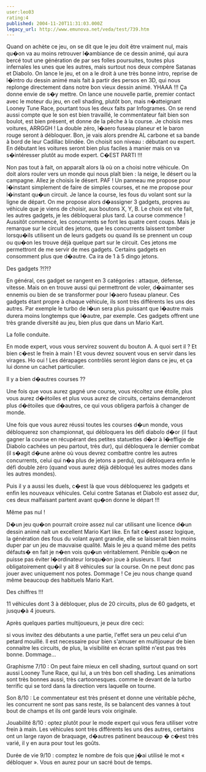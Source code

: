 ```yaml
---
user:leo03
rating:4
published: 2004-11-20T11:31:03.000Z
legacy_url: http://www.emunova.net/veda/test/739.htm
---
```

Quand on achète ce jeu, on se dit que le jeu doit être vraiment nul, mais qu�on va au moins retrouver l�ambiance de ce dessin animé, qui aura bercé tout une génération de par ses folles poursuites, toutes plus infernales les unes que les autres, mais surtout nos deux compère Satanas et Diabolo. On lance le jeu, et on a le droit à une très bonne intro, reprise de l�intro du dessin animé mais fait à partir des persos en 3D, qui nous replonge directement dans notre bon vieux dessin animé. YHAAA !!! Ça donne envie de s�y mettre. On lance une nouvelle partie, premier contact avec le moteur du jeu, en cell shading, plutôt bon, mais n�atteignant Looney Tune Race, pourtant tous les deux faits par Infogrames. On se rend aussi compte que le son est bien travaillé, le commentateur fait bien son boulot, est bien présent, et donne de la pêche à la course. Je choisis mes voitures, ARRGGH ! La double zéro, l�aero fuseau planeur et le baron rouge seront à débloquer. Bon, je vais alors prendre AL carbone et sa bande à bord de leur Cadillac blindée. On choisit son niveau : débutant ou expert. En débutant les voitures seront bien plus faciles à manier mais on va s�intéresser plutôt au mode expert. C�EST PARTI !!!  

  

Non pas tout à fait, on apparaît alors là où on a choisi notre véhicule. On doit alors rouler vers un monde qui nous plaît bien : la neige, le désert ou la campagne. Allez je choisis le désert. PAF ! Un panneau me propose pour l�instant simplement de faire de simples courses, et ne me propose pour l�instant qu�un circuit. Je lance la course, les fous du volant sont sur la ligne de départ. On me propose alors d�assigner 3 gadgets, propres au véhicule que je viens de choisir, aux boutons X, Y, B. Le choix est vite fait, les autres gadgets, je les débloquerai plus tard. La course commence ! Aussitôt commencé, les concurrents se font les quatre cent coups. Mais je remarque sur le circuit des jetons, que les concurrents laissent tomber lorsqu�ils utilisent un de leurs gadgets ou quand ils se prennent un coup ou qu�on les trouve déjà quelque part sur le circuit. Ces jetons me permettront de me servir de mes gadgets. Certains gadgets en consomment plus que d�autre. Ca ira de 1 à 5 dingo jetons.  

  

Des gadgets ?!?!?  

En général, ces gadget se rangent en 3 catégories : attaque, défense, vitesse. Mais on en trouve aussi qui permettront de voler, d�aimanter ses ennemis ou bien de se transformer pour l�aero fuseau planeur. Ces gadgets étant propre à chaque véhicule, ils sont très différents les uns des autres. Par exemple le turbo de l�un sera plus puissant que l�autre mais durera moins longtemps que l�autre, par exemple. Ces gadgets offrent une très grande diversité au jeu, bien plus que dans un Mario Kart.  

  

La folle conduite.  

En mode expert, vous vous servirez souvent du bouton A. A quoi sert il ? Et bien c�est le frein à main ! Et vous devrez souvent vous en servir dans les virages. Ho oui ! Les dérapages contrôlés seront légion dans ce jeu, et ça lui donne un cachet particulier.  

  

Il y a bien d�autres courses ??  

Une fois que vous aurez gagné une course, vous récoltez une étoile, plus vous aurez d�étoiles et plus vous aurez de circuits, certains demanderont plus d�étoiles que d�autres, ce qui vous obligera parfois à changer de monde.  

Une fois que vous aurez réussi toutes les courses d�un monde, vous débloquerez son championnat, qui débloquera les défi diabolo d�or (il faut gagner la course en récupérant des petites statuettes d�or à l�effigie de Diabolo cachées un peu partout, très dur), qui débloquera le dernier combat (il s�agit d�une arène où vous devrez combattre contre les autres concurrents, celui qui n�a plus de jetons a perdu), qui débloquera enfin le défi double zéro (quand vous aurez déjà débloqué les autres modes dans les autres mondes).  

  

Puis il y a aussi les duels, c�est là que vous débloquerez les gadgets et enfin les nouveaux véhicules. Celui contre Satanas et Diabolo est assez dur, ces deux malfaisant partent avant qu�on donne le départ !!!  

  

Même pas nul !  

D�un jeu qu�on pourrait croire assez nul car utilisant une licence d�un dessin animé naît un excellent Mario Kart like. En fait c�est assez logique, la génération des fous du volant ayant grandie, elle se laisserait bien moins duper par un jeu de mauvaise qualité. Mais le jeu a quand même des petits défauts� en fait je n�en vois qu�un véritablement. Pénible qu�on ne puisse pas éviter l�ordinateur lorsqu�on joue à plusieurs. Il faut obligatoirement qu�il y ait 8 véhicules sur la course. On ne peut donc pas jouer avec uniquement nos potes. Dommage ! Ce jeu nous change quand même beaucoup des habituels Mario Kart.  

  

Des chiffres !!!  

11 véhicules dont 3 à débloquer, plus de 20 circuits, plus de 60 gadgets, et jusqu�à 4 joueurs.  

  

Après quelques parties multijoueurs, je peux dire ceci:  

si vous invitez des débutants a une partie, l'effet sera un peu celui d'un petard mouillé. Il est necessaire pour bien s'amuser en multijoueur de bien connaitre les circuits, de plus, la visibilité en écran splitté n'est pas très bonne. Dommage...  

  

Graphisme 7/10 : On peut faire mieux en cell shading, surtout quand on sort aussi Looney Tune Race, qui lui, a un très bon cell shading. Les animations sont très bonnes aussi, très cartoonesques. comme le devant de la turbo terrific qui se tord dans la direction vers laquelle on tourne.  

  

Son 8/10 : Le commentateur est très présent et donne une véritable pêche, les concurrent ne sont pas sans reste, ils se balancent des vannes à tout bout de champs et ils ont gardé leurs voix originale.  

  

Jouabilité 8/10 : optez plutôt pour le mode expert qui vous fera utiliser votre frein à main. Les véhicules sont très différents les uns des autres, certains ont un large rayon de braquage, d�autres patinent beaucoup � c�est très varié, il y en aura pour tout les goûts.  

  

Durée de vie 9/10 : comptez le nombre de fois que j�ai utilisé le mot « débloquer ». Vous en aurez pour un sacré bout de temps.